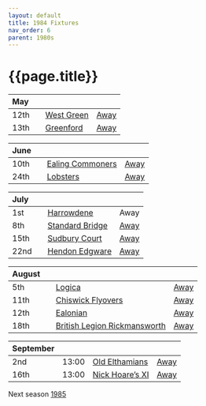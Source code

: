 ```yaml
---
layout: default
title: 1984 Fixtures
nav_order: 6
parent: 1980s
---
```


# {{page.title}}

| May |  |  |  |
|:---|:---|:---|:---|
| 12th |  | [West Green](west-green) | [Away](https://goo.gl/maps/RuqU3SDAXZkYVKds6) |
| 13th |  | [Greenford](greenford) | [Away](https://goo.gl/maps/KSqR2KXpRxmpCBPi8) |

| June |  |  |  |
|:---|:---|:---|:---|
| 10th |  | [Ealing Commoners](ealing-commoners) | [Away]() |
| 24th |  | [Lobsters](lobsters) | [Away](https://goo.gl/maps/NPBTGjsXm9dr1DBW6) |

| July |  |  |  |
|:---|:---|:---|:---|
| 1st |  | [Harrowdene](harrowdene) | Away |
| 8th |  | [Standard Bridge](standard-bridge) | [Away](https://goo.gl/maps/G6cubBmpvEdgcr4aA) |
| 15th |  | [Sudbury Court](sudbury-court) | [Away](https://goo.gl/maps/V8bczaHKx4hTtsf96) |
| 22nd |  | [Hendon Edgware](hendon-edgware) | [Away](https://goo.gl/maps/GXV5pevaYGgK6Xqj6) |

| August |  |  |  |
|:---|:---|:---|:---|
| 5th |  | [Logica](logica) | [Away](https://goo.gl/maps/Fx66VqDovzYn2pBCA) |
| 11th |  | [Chiswick Flyovers](chiswick-flyovers) | [Away](https://goo.gl/maps/Mt3bL7Dhjy9wFKXh8) |
| 12th |  | [Ealonian](ealonian) | [Away](https://goo.gl/maps/PsUYWdT94Y2EWxa16) |
| 18th |  | [British Legion Rickmansworth](british-legion-rickmansworth) | [Away](https://goo.gl/maps/AkWQUyHTgkJh5kPcA) |

| September |  |  |  |
|:---|:---|:---|:---|
| 2nd | 13:00 | [Old Elthamians](old-elthamians) | [Away](https://goo.gl/maps/AkWQUyHTgkJh5kPcA) |
| 16th | 13:00 | [Nick Hoare’s XI](nick-hoares-xi) | [Away](https://goo.gl/maps/XPCpKbfekbj44GJR7) |

Next season [1985](../1985)